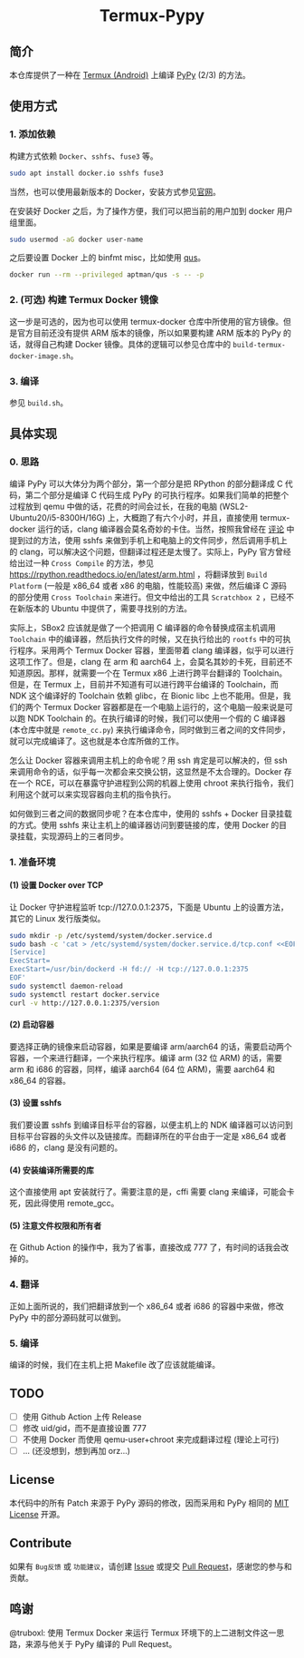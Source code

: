<h1 align="center">Termux-Pypy</h1>

## 简介

本仓库提供了一种在 [Termux (Android)](https://github.com/termux/termux-app) 上编译 [PyPy](https://pypy.org/) (2/3) 的方法。

## 使用方式

### 1. 添加依赖

构建方式依赖 `Docker`、`sshfs`、`fuse3` 等。

```bash
sudo apt install docker.io sshfs fuse3
```

当然，也可以使用最新版本的 Docker，安装方式参见[官网](https://docs.docker.com/engine/install/ubuntu/)。

在安装好 Docker 之后，为了操作方便，我们可以把当前的用户加到 docker 用户组里面。

```bash
sudo usermod -aG docker user-name
```

之后要设置 Docker 上的 binfmt misc，比如使用 [qus](https://github.com/dbhi/qus)。

```bash
docker run --rm --privileged aptman/qus -s -- -p
```

### 2. (可选) 构建 Termux Docker 镜像

这一步是可选的，因为也可以使用 termux-docker 仓库中所使用的官方镜像。但是官方目前还没有提供 ARM 版本的镜像，所以如果要构建 ARM 版本的 PyPy 的话，就得自己构建 Docker 镜像。具体的逻辑可以参见仓库中的 `build-termux-docker-image.sh`。

### 3. 编译

参见 `build.sh`。

## 具体实现

### 0. 思路

编译 PyPy 可以大体分为两个部分，第一个部分是把 RPython 的部分翻译成 C 代码，第二个部分是编译 C 代码生成 PyPy 的可执行程序。如果我们简单的把整个过程放到 qemu 中做的话，花费的时间会过长，在我的电脑 (WSL2-Ubuntu20/i5-8300H/16G) 上，大概跑了有六个小时，并且，直接使用 termux-docker 运行的话，clang 编译器会莫名奇妙的卡住。当然，按照我曾经在 [评论](https://github.com/termux/termux-packages/issues/1265#issuecomment-957122896) 中提到过的方法，使用 sshfs 来做到手机上和电脑上的文件同步，然后调用手机上的 clang，可以解决这个问题，但翻译过程还是太慢了。实际上，PyPy 官方曾经给出过一种 `Cross Compile` 的方法，参见 https://rpython.readthedocs.io/en/latest/arm.html ，将翻译放到 `Build Platform` (一般是 x86_64 或者 x86 的电脑，性能较高) 来做，然后编译 C 源码的部分使用 `Cross Toolchain` 来进行。但文中给出的工具 `Scratchbox 2` ，已经不在新版本的 Ubuntu 中提供了，需要寻找别的方法。

实际上，SBox2 应该就是做了一个把调用 C 编译器的命令替换成宿主机调用 `Toolchain` 中的编译器，然后执行文件的时候，又在执行给出的 `rootfs` 中的可执行程序。采用两个 Termux Docker 容器，里面带着 clang 编译器，似乎可以进行这项工作了。但是，clang 在 arm 和 aarch64 上，会莫名其妙的卡死，目前还不知道原因。那样，就需要一个在 Termux x86 上进行跨平台翻译的 Toolchain。但是，在 Termux 上，目前并不知道有可以进行跨平台编译的 Toolchain，而 NDK 这个编译好的 Toolchain 依赖 glibc，在 Bionic libc 上也不能用。但是，我们的两个 Termux Docker 容器都是在一个电脑上运行的，这个电脑一般来说是可以跑 NDK Toolchain 的。在执行编译的时候，我们可以使用一个假的 C 编译器 (本仓库中就是 `remote_cc.py`) 来执行编译命令，同时做到三者之间的文件同步，就可以完成编译了。这也就是本仓库所做的工作。

怎么让 Docker 容器来调用主机上的命令呢？用 ssh 肯定是可以解决的，但 ssh 来调用命令的话，似乎每一次都会来交换公钥，这显然是不太合理的。Docker 存在一个 RCE，可以在暴露守护进程到公网的机器上使用 chroot 来执行指令，我们利用这个就可以来实现容器向主机的指令执行。

如何做到三者之间的数据同步呢？在本仓库中，使用的 sshfs + Docker 目录挂载的方式。使用 sshfs 来让主机上的编译器访问到要链接的库，使用 Docker 的目录挂载，实现源码上的三者同步。

### 1. 准备环境

#### (1) 设置 Docker over TCP

让 Docker 守护进程监听 tcp://127.0.0.1:2375，下面是 Ubuntu 上的设置方法，其它的 Linux 发行版类似。

```bash
sudo mkdir -p /etc/systemd/system/docker.service.d
sudo bash -c 'cat > /etc/systemd/system/docker.service.d/tcp.conf <<EOF
[Service]
ExecStart=
ExecStart=/usr/bin/dockerd -H fd:// -H tcp://127.0.0.1:2375
EOF'
sudo systemctl daemon-reload
sudo systemctl restart docker.service
curl -v http://127.0.0.1:2375/version
```

#### (2) 启动容器

要选择正确的镜像来启动容器，如果是要编译 arm/aarch64 的话，需要启动两个容器，一个来进行翻译，一个来执行程序。编译 arm (32 位 ARM) 的话，需要 arm 和 i686 的容器，同样，编译 aarch64 (64 位 ARM)，需要 aarch64 和 x86_64 的容器。

#### (3) 设置 sshfs

我们要设置 sshfs 到编译目标平台的容器，以便主机上的 NDK 编译器可以访问到目标平台容器的头文件以及链接库。而翻译所在的平台由于一定是 x86_64 或者 i686 的，clang 是没有问题的。

#### (4) 安装编译所需要的库

这个直接使用 apt 安装就行了。需要注意的是，cffi 需要 clang 来编译，可能会卡死，因此得使用 remote_gcc。

#### (5) 注意文件权限和所有者

在 Github Action 的操作中，我为了省事，直接改成 777 了，有时间的话我会改掉的。

### 4. 翻译

正如上面所说的，我们把翻译放到一个 x86_64 或者 i686 的容器中来做，修改 PyPy 中的部分源码就可以做到。

### 5. 编译

编译的时候，我们在主机上把 Makefile 改了应该就能编译。

## TODO

- [ ] 使用 Github Action 上传 Release
- [ ] 修改 uid/gid，而不是直接设置 777
- [ ] 不使用 Docker 而使用 qemu-user+chroot 来完成翻译过程 (理论上可行)
- [ ] ... (还没想到，想到再加 orz...)

## License

本代码中的所有 Patch 来源于 PyPy 源码的修改，因而采用和 PyPy 相同的 [MIT License](http://opensource.org/licenses/MIT) 开源。

## Contribute
 
如果有 `Bug反馈` 或 `功能建议`，请创建 [Issue](https://github.com/licy183/termux-pypy/issues) 或提交 [Pull Request](https://github.com/licy183/termux-pypy/pulls)，感谢您的参与和贡献。

## 鸣谢

@truboxl: 使用 Termux Docker 来运行 Termux 环境下的上二进制文件这一思路，来源与他关于 PyPy 编译的 Pull Request。
